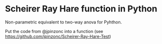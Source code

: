 # Scheirer Ray Hare function in Python

Non-parametric equivalent to two-way anova for Pyhthon.

Put the code from @jpinzonc into a function (see https://github.com/jpinzonc/Scheirer-Ray-Hare-Test)